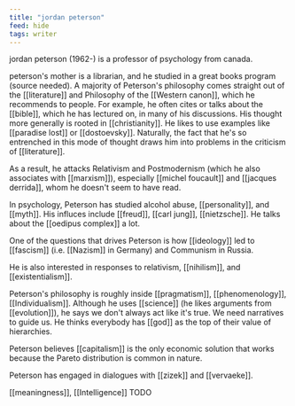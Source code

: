 ```yaml
---
title: "jordan peterson"
feed: hide
tags: writer
---
```


jordan peterson (1962-) is a professor of psychology from canada. 

peterson's mother is a librarian, and he studied in a great books program (source needed). A majority of Peterson's philosophy comes straight out of the [[literature]] and Philosophy of the [[Western canon]], which he recommends to people. For example, he often cites or talks about the [[bible]], which he has lectured on, in many of his discussions. His thought more generally is rooted in [[christianity]]. He likes to use examples like [[paradise lost]] or [[dostoevsky]]. Naturally, the fact that he's so entrenched in this mode of thought draws him into problems in the criticism of [[literature]].

As a result, he attacks Relativism and Postmodernism (which he also associates with [[marxism]]), especially [[michel foucault]] and [[jacques derrida]], whom he doesn't seem to have read. 

In psychology, Peterson has studied alcohol abuse, [[personality]], and [[myth]]. His influces include [[freud]], [[carl jung]], [[nietzsche]]. He talks about the [[oedipus complex]] a lot. 

One of the questions that drives Peterson is how [[ideology]] led to [[fascism]] (i.e. [[Nazism]] in Germany) and Communism in Russia. 

He is also interested in responses to relativism, [[nihilism]], and [[existentialism]]. 

Peterson's philosophy is roughly inside [[pragmatism]], [[phenomenology]], [[Individualism]]. Although he uses [[science]] (he likes arguments from [[evolution]]), he says we don't always act like it's true. We need narratives to guide us. He thinks everybody has [[god]] as the top of their value of hierarchies. 

Peterson believes [[capitalism]] is the only economic solution that works because the Pareto distribution is common in nature. 

Peterson has engaged in dialogues with [[zizek]] and [[vervaeke]]. 

[[meaningness]], [[Intelligence]] TODO